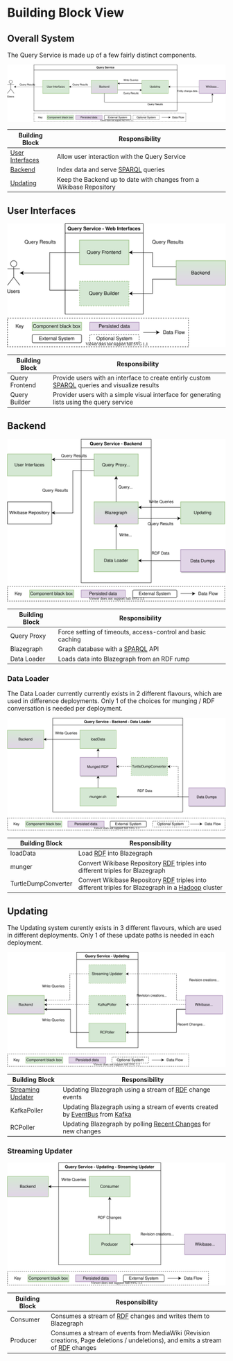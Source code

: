 # Building Block View

## Overall System

The Query Service is made up of a few fairly distinct components.

![](./diagrams/05-00-building-blocks.drawio.svg)

| Building Block                      | Responsibility                                                         |
| ----------------------------------- | ---------------------------------------------------------------------- |
| [User Interfaces](#user-interfaces) | Allow user interaction with the Query Service                          |
| [Backend](#backend)                 | Index data and serve [SPARQL](./../../Glossary.md#sparql) queries      |
| [Updating](#updating)               | Keep the Backend up to date with changes from a Wikibase Repository    |

## User Interfaces

![](./diagrams/05-01-user-interfaces.drawio.svg)

| Building Block | Responsibility                                                                                                              |
| -------------- | --------------------------------------------------------------------------------------------------------------------------- |
| Query Frontend | Provide users with an interface to create entirly custom [SPARQL](./../../Glossary.md#sparql) queries and visualize results |
| Query Builder  | Provider users with a simple visual interface for generating lists using the query service                                  |

## Backend

![](./diagrams/05-01-backend.drawio.svg)

| Building Block | Responsibility                                                  |
| -------------- | --------------------------------------------------------------- |
| Query Proxy    | Force setting of timeouts, access-control and basic caching  |
| Blazegraph     | Graph database with a [SPARQL](./../../Glossary.md#sparql) API |
| Data Loader    | Loads data into Blazegraph from an RDF rump                     |

### Data Loader

The Data Loader currently currently exists in 2 different flavours, which are used in difference deployments.
Only 1 of the choices for munging / RDF conversation is needed per deployment.

![](./diagrams/05-02-backend-loader.drawio.svg)

| Building Block      | Responsibility                                                                                                                                             |
| ------------------- | ---------------------------------------------------------------------------------------------------------------------------------------------------------- |
| loadData            | Load [RDF](./../../Glossary.md#rdf) into Blazegraph                                                                                                        |
| munger              | Convert Wikibase Repository [RDF](./../../Glossary.md#rdf) triples into different triples for Blazegraph                                                   |
| TurtleDumpConverter | Convert Wikibase Repository [RDF](./../../Glossary.md#rdf) triples into different triples for Blazegraph in a [Hadoop](./../../Glossary.md#hadoop) cluster |

## Updating

The Updating system curently exists in 3 different flavours, which are used in different deployments.
Only 1 of these update paths is needed in each deployment.

![](./diagrams/05-01-updating.drawio.svg)

| Building Block                          | Responsibility                                                                                                                           |
| --------------------------------------- | ---------------------------------------------------------------------------------------------------------------------------------------- |
| [Streaming Updater](#streaming-updater) | Updating Blazegraph using a stream of [RDF](./../../Glossary.md#rdf) change events                                                       |
| KafkaPoller                             | Updating Blazegraph using a stream of events created by [EventBus](./../../Glossary.md#eventbus) from [Kafka](./../../Glossary.md#kafka) |
| RCPoller                                | Updating Blazegraph by polling [Recent Changes](./../../Glossary.md#recent-changes) for new changes                                      |

### Streaming Updater

![](./diagrams/05-02-streaming-updater.drawio.svg)

| Building Block | Responsibility                                                                                                                                              |
| -------------- | ----------------------------------------------------------------------------------------------------------------------------------------------------------- |
| Consumer       | Consumes a stream of [RDF](./../../Glossary.md#rdf) changes and writes them to Blazegraph                                                                   |
| Producer       | Consumes a stream of events from MediaWiki (Revision creations, Page deletions / undeletions), and emits a stream of [RDF](./../../Glossary.md#rdf) changes |
